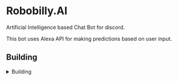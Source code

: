 # Robobilly.AI
Artificial Intelligence based Chat Bot for discord.



This bot uses Alexa API for making predictions based on user input.



## Building

<details>
<summary>Building</summary>
<br>
1. Clone the repo or download it <br>

2. Configure your config.json <br>

3. Create a channel named 'bot-test' in your server <br>
   (you can change this in the script, to any name) <br>

4. Run the bot with 'npm test' <br>
</details>






























